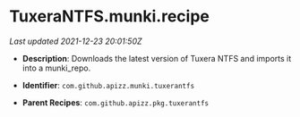 # TuxeraNTFS.munki.recipe

_Last updated 2021-12-23 20:01:50Z_

- **Description**: Downloads the latest version of Tuxera NTFS and imports it into a munki_repo.

- **Identifier**: `com.github.apizz.munki.tuxerantfs`

- **Parent Recipes**: `com.github.apizz.pkg.tuxerantfs`
